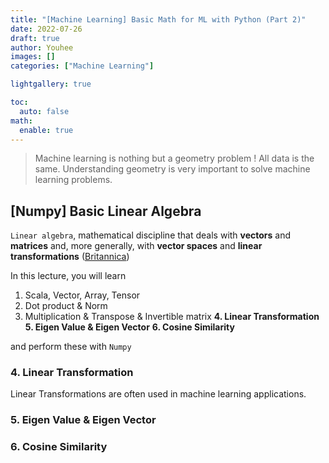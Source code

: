 ```yaml
---
title: "[Machine Learning] Basic Math for ML with Python (Part 2)"
date: 2022-07-26
draft: true
author: Youhee
images: []
categories: ["Machine Learning"]

lightgallery: true

toc:
  auto: false
math:
  enable: true
---
```

> Machine learning is nothing but a geometry problem ! All data is the same. Understanding geometry is very important to solve machine learning problems. 

## [Numpy] Basic Linear Algebra

`Linear algebra`, mathematical discipline that deals with **vectors** and **matrices** and, more generally, with **vector spaces** and **linear transformations**  ([Britannica](https://www.britannica.com/science/linear-algebra))


In this lecture, you will learn 

1. Scala, Vector, Array, Tensor 
2. Dot product & Norm
3. Multiplication & Transpose & Invertible matrix
**4. Linear Transformation**
**5. Eigen Value & Eigen Vector**
**6. Cosine Similarity**


and perform these with `Numpy`

### 4. Linear Transformation 

Linear Transformations are often used in machine learning applications. 


### 5. Eigen Value & Eigen Vector 
### 6. Cosine Similarity 